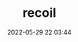 ---
pageComponent:
	name: Catalogue
	data:
		key:01.前端\01.React\04.recoil
		description:recoil
date : 2022-05-29 22:03:44
title: recoil
permalink: /recoil/
---